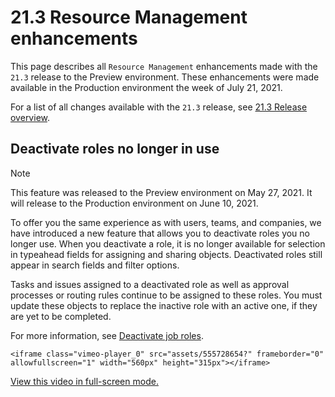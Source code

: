 

# 21.3 Resource Management enhancements

This page describes all `Resource Management` enhancements made with the `21.3` release to the Preview environment. These enhancements were made available in the Production environment the week of July 21, 2021.

For a list of all changes available with the `21.3` release, see [21.3 Release overview](../../../product-announcements/product-releases/21.3-release-activity/21-3-release-overview.md).

## Deactivate roles no longer in use

>[!NOTE]
>
>This feature was released to the Preview environment on May 27, 2021. It will release to the Production environment on June 10, 2021.

To offer you the same experience as with users, teams, and companies, we have introduced a new feature that allows you to deactivate roles you no longer use. When you deactivate a role, it is no longer available for selection in typeahead fields for assigning and sharing objects. Deactivated roles still appear in search fields and filter options.

Tasks and issues assigned to a deactivated role as well as approval processes or routing rules continue to be assigned to these roles. You must update these objects to replace the inactive role with an active one, if they are yet to be completed.

For more information, see [Deactivate job roles](../../../administration-and-setup/set-up-workfront/organizational-setup/deactivate-job-roles.md).

`<iframe class="vimeo-player_0" src="assets/555728654?" frameborder="0" allowfullscreen="1" width="560px" height="315px"></iframe>`

[View this video in full-screen mode.](https://vimeo.com/555728654/ceb3bc26f1) 
